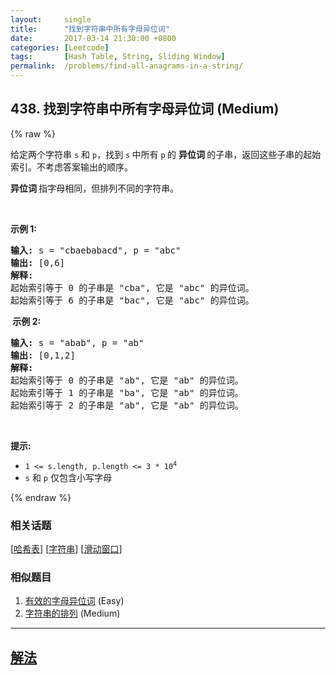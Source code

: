 ```yaml
---
layout:     single
title:      "找到字符串中所有字母异位词"
date:       2017-03-14 21:30:00 +0800
categories: [Leetcode]
tags:       [Hash Table, String, Sliding Window]
permalink:  /problems/find-all-anagrams-in-a-string/
---
```


## 438. 找到字符串中所有字母异位词 (Medium)

{% raw %}

<p>给定两个字符串 <code>s</code> 和 <code>p</code>，找到 <code>s</code><strong> </strong>中所有 <code>p</code><strong> </strong>的 <strong>异位词 </strong>的子串，返回这些子串的起始索引。不考虑答案输出的顺序。</p>

<p><strong>异位词 </strong>指字母相同，但排列不同的字符串。</p>

<p> </p>

<p><strong>示例 1:</strong></p>

<pre>
<strong>输入: </strong>s = "cbaebabacd", p = "abc"
<strong>输出: </strong>[0,6]
<strong>解释:</strong>
起始索引等于 0 的子串是 "cba", 它是 "abc" 的异位词。
起始索引等于 6 的子串是 "bac", 它是 "abc" 的异位词。
</pre>

<p><strong> 示例 2:</strong></p>

<pre>
<strong>输入: </strong>s = "abab", p = "ab"
<strong>输出: </strong>[0,1,2]
<strong>解释:</strong>
起始索引等于 0 的子串是 "ab", 它是 "ab" 的异位词。
起始索引等于 1 的子串是 "ba", 它是 "ab" 的异位词。
起始索引等于 2 的子串是 "ab", 它是 "ab" 的异位词。
</pre>

<p> </p>

<p><strong>提示:</strong></p>

<ul>
	<li><code>1 <= s.length, p.length <= 3 * 10<sup>4</sup></code></li>
	<li><code>s</code> 和 <code>p</code> 仅包含小写字母</li>
</ul>

{% endraw %}

### 相关话题
  [[哈希表](https://github.com/openset/leetcode/tree/master/tag/hash-table/README.md)]
  [[字符串](https://github.com/openset/leetcode/tree/master/tag/string/README.md)]
  [[滑动窗口](https://github.com/openset/leetcode/tree/master/tag/sliding-window/README.md)]

### 相似题目
  1. [有效的字母异位词](/problems/valid-anagram) (Easy)
  1. [字符串的排列](/problems/permutation-in-string) (Medium)

---

## [解法](https://github.com/openset/leetcode/tree/master/problems/find-all-anagrams-in-a-string)
